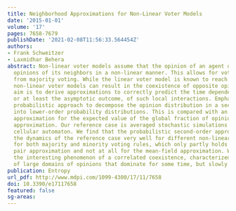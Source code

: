 ```yaml
---
title: Neighborhood Approximations for Non-Linear Voter Models
date: '2015-01-01'
volume: '17'
pages: 7658-7679
publishDate: '2021-02-08T11:56:33.564454Z'
authors:
- Frank Schweitzer
- Laxmidhar Behera
abstract: Non-linear voter models assume that the opinion of an agent depends on the
  opinions of its neighbors in a non-linear manner. This allows for voting rules different
  from majority voting. While the linear voter model is known to reach consensus,
  non-linear voter models can result in the coexistence of opposite opinions. Our
  aim is to derive approximations to correctly predict the time dependent dynamics,
  or at least the asymptotic outcome, of such local interactions. Emphasis is on a
  probabilistic approach to decompose the opinion distribution in a second-order neighborhood
  into lower-order probability distributions. This is compared with an analytic pair
  approximation for the expected value of the global fraction of opinions and a mean-field
  approximation. Our reference case is averaged stochastic simulations of a one-dimensional
  cellular automaton. We find that the probabilistic second-order approach captures
  the dynamics of the reference case very well for different non-linearities, i.e.,
  for both majority and minority voting rules, which only partly holds for the first-order
  pair approximation and not at all for the mean-field approximation. We further discuss
  the interesting phenomenon of a correlated coexistence, characterized by the formation
  of large domains of opinions that dominate for some time, but slowly change.
publication: Entropy
url_pdf: http://www.mdpi.com/1099-4300/17/11/7658
doi: 10.3390/e17117658
featured: false
sg-areas:
---
```

